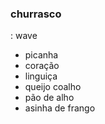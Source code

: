 ### churrasco
: wave
 - picanha
 - coração
 - linguiça
 - queijo coalho
 - pão de alho
 - asinha de frango